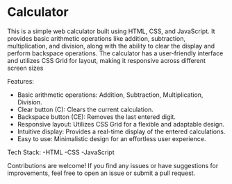 # Calculator

This is a simple web calculator built using HTML, CSS, and JavaScript. It provides basic arithmetic operations like addition, subtraction, multiplication, and division, along with the ability to clear the display and perform backspace operations. The calculator has a user-friendly interface and utilizes CSS Grid for layout, making it responsive across different screen sizes

Features:
- Basic arithmetic operations: Addition, Subtraction, Multiplication, Division.
- Clear button (C): Clears the current calculation.
- Backspace button (CE): Removes the last entered digit.
- Responsive layout: Utilizes CSS Grid for a flexible and adaptable design.
- Intuitive display: Provides a real-time display of the entered calculations.
- Easy to use: Minimalistic design for an effortless user experience.

Tech Stack:
-HTML
-CSS
-JavaScript

Contributions are welcome! If you find any issues or have suggestions for improvements, feel free to open an issue or submit a pull request.
